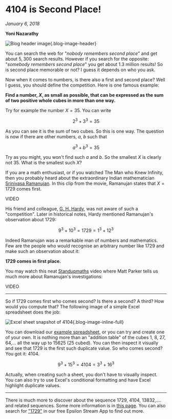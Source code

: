 # 4104 is Second Place!

*January 6, 2018*

**Yoni Nazarathy**

![Blog header image](https://es-app.com/assets/2da9xx.jpg){.blog-image-header}

You can search the web for "*nobody remembers second place*" and get about $5,300$ search results. However if you search for the opposite: "*somebody remembers second place*" you get about 1.3 million  results! So is second place memorable or not? I guess it depends on who you ask.

Now when it comes to numbers, is there also a first and second place? Well I guess, you should define the competition. Here is one famous example:

**Find a number, $X$, as small as possible, that can be expressed as the sum of two positive whole cubes in more than one way.** 

Try for example the number $X=35$. You can write

$$2^3 + 3^3 = 35$$

As you can see it is the sum of two cubes. So this is one way. The question is now if there are other numbers, $a$, $b$ such that

$$a^3 + b^3 = 35$$

Try as you might, you won't find such $a$ and $b$. So the smallest $X$ is clearly not $35$. What is the smallest such $X$?

If you are a math enthusiast, or if you watched The Man who Knew Infinity, then you probably heard about the extraordinary Indian mathematician [Srinivasa Ramanujan](https://epsilonstream.com/topic/ramanujan).  In this clip from the movie, Ramanujan states that $X = 1729$ comes first. 

VIDEO

His friend and colleague, [G. H. Hardy](https://epsilonstream.com/topic/hardyMathematician), was not aware of such a "competition". Later in historical notes, Hardy mentioned Ramanujan's observation about $1729$:

$$9^3 + 10^3 = 1729 = 1^3 +12^3$$

Indeed Ramanujan was a remarkable man of numbers and mathematics. Few are the people who would recognise an arbitrary number like $1729$ and make such an observation about it:

**1729 comes in first place.**

You may watch this neat [Standupmaths](https://www.youtube.com/channel/UCSju5G2aFaWMqn-_0YBtq5A) video where Matt Parker tells us much more about Ramanujan's investigations:

VIDEO

---

So if $1729$ comes first who comes second? Is there a second? A third? How would you compute that? The following image of a simple Excel spreadsheet does the job:

![Excel sheet snapshot of 4104](https://es-app.com/blog-assets/all3.png){.blog-image-inline-full}


You can download our [example spreadsheet](https://es-app.com/blog-assets/1729_4104.xlsx), or you can try and create one of your own. It is nothing more than an "addition table" of the cubes $1$, $8$, $27$, $64$,... all the way up to $15625$ ($25$ cubed). You can then inspect it visually and see that $1729$ is the first such duplicate value. So who comes second?  You got it: $4104$.  

$$9^3 + 15^3 = 4104 = 3^3 + 16^3$$

Actually, when creating such a sheet, you don't have to visually inspect. You can also try to use Excel's conditional formatting and have Excel highlight duplicate values.

---

There is much more to discover about the sequence $1729$, $4104$, $13832$,.... and related sequences.  Some more information is in [this page](http://www.durangobill.com/Ramanujan.html). You can also search for ["1729"](https://epsilonstream.com/topic/1729) in our free Epsilon Stream App to find out more.